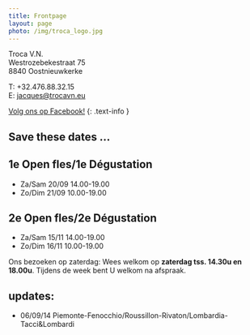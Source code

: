 ```yaml
---
title: Frontpage 
layout: page
photo: /img/troca_logo.jpg
---
```

Troca V.N.  
Westrozebekestraat 75  
8840 Oostnieuwkerke

T: +32.476.88.32.15  
E: jacques@trocavn.eu

[Volg ons op Facebook!](http://www.facebook.be/TrocaVinsNaturels)
{: .text-info }



Save these dates ...
--------------------

1e Open fles/1e Dégustation
---------------------------    
* Za/Sam 20/09 14.00-19.00  
* Zo/Dim 21/09 10.00-19.00

2e Open fles/2e Dégustation 
--------------------------- 
* Za/Sam 15/11 14.00-19.00   
* Zo/Dim 16/11 10.00-19.00  

Ons bezoeken op zaterdag:   Wees welkom op **zaterdag tss. 14.30u en 18.00u**.   Tijdens de week bent U welkom na afspraak.

updates:
--------
* 06/09/14 Piemonte-Fenocchio/Roussillon-Rivaton/Lombardia-Tacci&Lombardi



